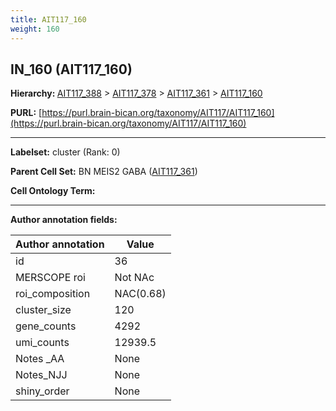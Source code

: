 ```yaml
---
title: AIT117_160
weight: 160
---
```

## IN_160 (AIT117_160)
<b>Hierarchy: </b>
[AIT117_388](../AIT117_388) >
[AIT117_378](../AIT117_378) >
[AIT117_361](../AIT117_361) >
[AIT117_160](../AIT117_160)

**PURL:** [https://purl.brain-bican.org/taxonomy/AIT117/AIT117_160](https://purl.brain-bican.org/taxonomy/AIT117/AIT117_160)

---


**Labelset:** cluster (Rank: 0)

**Parent Cell Set:** BN MEIS2 GABA ([AIT117_361](../AIT117_361))



**Cell Ontology Term:** 

[MARKER GENES.]: #


---

[TRANSFERRED ANNOTATIONS.]: #


[AUTHOR ANNOTATION FIELDS.]: #


**Author annotation fields:**

| Author annotation | Value |
|-------------------|-------|
|id|36|
|MERSCOPE roi|Not NAc|
|roi_composition|NAC(0.68) | GPi(0.22)|
|cluster_size|120|
|gene_counts|4292|
|umi_counts|12939.5|
|Notes _AA|None|
|Notes_NJJ|None|
|shiny_order|None|
